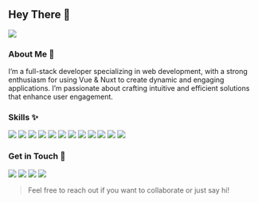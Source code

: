 ## Hey There 👋

![](https://komarev.com/ghpvc/?username=sckoorp&style=for-the-badge)

### About Me 🍂
I’m a full-stack developer specializing in web development, with a strong enthusiasm for using Vue & Nuxt to create dynamic and engaging applications. I’m passionate about crafting intuitive and efficient solutions that enhance user engagement.

### Skills ✨
![](https://img.shields.io/badge/Javascript-!?logo=javascript&color=black&style=for-the-badge)
![](https://img.shields.io/badge/Typescript-!?logo=typescript&color=black&style=for-the-badge)
![](https://img.shields.io/badge/Python-!?logo=python&color=black&style=for-the-badge)
![](https://img.shields.io/badge/NodeJS-!?logo=nodedotjs&color=black&style=for-the-badge)
![](https://img.shields.io/badge/Express-!?logo=express&color=black&style=for-the-badge)
![](https://img.shields.io/badge/MongoDB-!?logo=mongodb&color=black&style=for-the-badge)
![](https://img.shields.io/badge/Nuxt-!?logo=nuxtdotjs&color=black&style=for-the-badge)
![](https://img.shields.io/badge/Nuxt-!?logo=vuedotjs&color=black&style=for-the-badge)
![](https://img.shields.io/badge/Tailwindcss-!?logo=tailwindcss&color=black&style=for-the-badge)
![](https://img.shields.io/badge/Prisma-!?logo=prisma&color=black&style=for-the-badge)
![](https://img.shields.io/badge/Storyblok-!?logo=storyblok&color=black&style=for-the-badge)
![](https://img.shields.io/badge/Pocketbase-!?logo=pocketbase&color=black&style=for-the-badge)

### Get in Touch 🔗
[![](https://img.shields.io/badge/Github-!?logo=github&color=black&style=for-the-badge)](https://github.com/sckoorp)
[![](https://img.shields.io/badge/Instagram-!?logo=instagram&color=black&style=for-the-badge)](https://instagram.com/sckoorp)
[![](https://img.shields.io/badge/Twitter-!?logo=x&color=black&style=for-the-badge)](https://x.com/sckoorp_)
[![](https://img.shields.io/badge/Anilist-!?logo=anilist&color=black&style=for-the-badge)](https://anilist.co/user/sckoorp)

> Feel free to reach out if you want to collaborate or just say hi!